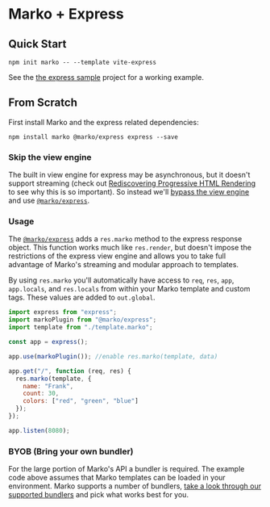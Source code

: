# Marko + Express

## Quick Start

```terminal
npm init marko -- --template vite-express
```

See the [the express sample](https://github.com/marko-js/examples/tree/master/examples/vite-express)
project for a working example.

## From Scratch

First install Marko and the express related dependencies:

```terminal
npm install marko @marko/express express --save
```

### Skip the view engine

The built in view engine for express may be asynchronous, but it doesn't support streaming (check out [Rediscovering Progressive HTML Rendering](http://www.ebaytechblog.com/2014/12/08/async-fragments-rediscovering-progressive-html-rendering-with-marko/) to see why this is so important). So instead we'll [bypass the view engine](https://strongloop.com/strongblog/bypassing-express-view-rendering-for-speed-and-modularity/) and use [`@marko/express`](https://github.com/marko-js/express/).

### Usage

The [`@marko/express`](https://github.com/marko-js/express/) adds a `res.marko` method to the express response object. This function works much like `res.render`, but doesn't impose the restrictions of the express view engine and allows you to take full advantage of Marko's streaming and modular approach to templates.

By using `res.marko` you'll automatically have access to `req`, `res`, `app`, `app.locals`, and `res.locals` from within your Marko template and custom tags. These values are added to `out.global`.

```javascript
import express from "express";
import markoPlugin from "@marko/express";
import template from "./template.marko";

const app = express();

app.use(markoPlugin()); //enable res.marko(template, data)

app.get("/", function (req, res) {
  res.marko(template, {
    name: "Frank",
    count: 30,
    colors: ["red", "green", "blue"]
  });
});

app.listen(8080);
```

### BYOB (Bring your own bundler)

For the large portion of Marko's API a bundler is required. The example code above assumes that Marko templates can be loaded in your environment.
Marko supports a number of bundlers, [take a look through our supported bundlers](#bundler-integrations) and pick what works best for you.
